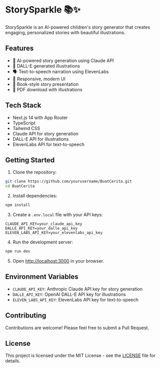 # StorySparkle 📚✨

StorySparkle is an AI-powered children's story generator that creates engaging, personalized stories with beautiful illustrations.

## Features

- 🤖 AI-powered story generation using Claude API
- 🎨 DALL-E generated illustrations
- 🗣️ Text-to-speech narration using ElevenLabs
- 📱 Responsive, modern UI
- 📖 Book-style story presentation
- 💾 PDF download with illustrations

## Tech Stack

- Next.js 14 with App Router
- TypeScript
- Tailwind CSS
- Claude API for story generation
- DALL-E API for illustrations
- ElevenLabs API for text-to-speech

## Getting Started

1. Clone the repository:

```bash
git clone https://github.com/yourusername/BuatCerita.git
cd BuatCerita
```

2. Install dependencies:

```bash
npm install
```

3. Create a `.env.local` file with your API keys:

```env
CLAUDE_API_KEY=your_claude_api_key
DALLE_API_KEY=your_dalle_api_key
ELEVEN_LABS_API_KEY=your_elevenlabs_api_key
```

4. Run the development server:

```bash
npm run dev
```

5. Open [http://localhost:3000](http://localhost:3000) in your browser.

## Environment Variables

- `CLAUDE_API_KEY`: Anthropic Claude API key for story generation
- `DALLE_API_KEY`: OpenAI DALL-E API key for illustrations
- `ELEVEN_LABS_API_KEY`: ElevenLabs API key for text-to-speech

## Contributing

Contributions are welcome! Please feel free to submit a Pull Request.

## License

This project is licensed under the MIT License - see the [LICENSE](LICENSE) file for details.
